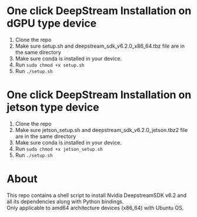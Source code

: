 # One click DeepStream Installation on dGPU type device
1. Clone the repo <br>
2. Make sure setup.sh and deepstream_sdk_v6.2.0_x86_64.tbz file are in the same directory <br>
3. Make sure conda is installed in your device. <br>
4. Run `sudo chmod +x setup.sh` <br>
5. Run `./setup.sh`
   
# One click DeepStream Installation on jetson type device
1. Clone the repo <br>
2. Make sure jetson_setup.sh and deepstream_sdk_v6.2.0_jetson.tbz2 file are in the same directory <br>
3. Make sure conda is installed in your device. <br>
4. Run `sudo chmod +x jetson_setup.sh` <br>
5. Run `./setup.sh`

# About
This repo contains a shell script to install Nvidia DeepstreamSDK v6.2 and all its dependencies along with Python bindings.  <br>
Only applicable to amd64 architecture devices (x86_64) with Ubuntu OS. <br>
